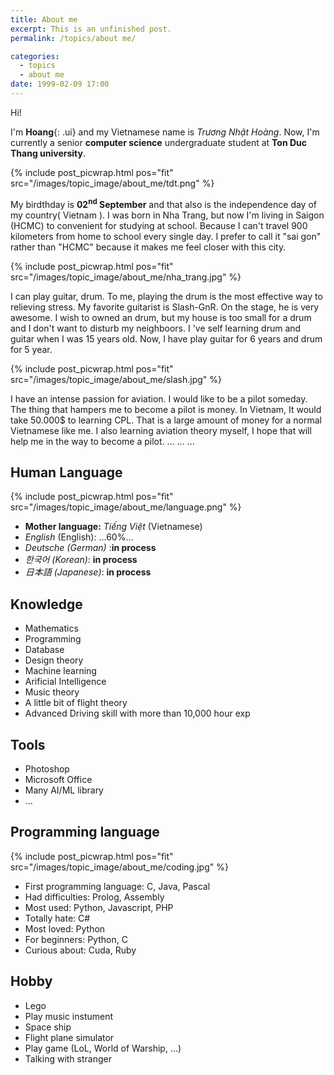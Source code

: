 ```yaml
---
title: About me
excerpt: This is an unfinished post.
permalink: /topics/about me/

categories:
  - topics
  - about me
date: 1999-02-09 17:00
---
```


Hi!

I'm **Hoang**{: .ui} and my Vietnamese name is *Trương Nhật Hoàng*.
Now, I'm currently a senior **computer science** undergraduate student at **Ton Duc Thang university**.

{% include post_picwrap.html pos="fit" src="/images/topic_image/about_me/tdt.png" %}

My birdthday is **02<sup>nd</sup> September** and that also is the independence day of my country( Vietnam ).
I was born in Nha Trang, but now I'm living in Saigon (HCMC) to convenient for studying at school. Because I can't travel 900 kilometers from home to school every single day. I prefer to call it "sai gon" rather than "HCMC" because it makes me feel closer with this city. 

{% include post_picwrap.html pos="fit" src="/images/topic_image/about_me/nha_trang.jpg" %}

I can play guitar, drum. To me, playing the drum is the most effective way to relieving stress. My favorite guitarist is Slash-GnR. On the stage, he is very awesome. I wish to owned an drum, but my house is too small for a drum and I don't want to disturb my neighboors. I 've self learning drum and guitar when I was 15 years old. Now, I have play guitar for 6 years and drum for 5 year.

{% include post_picwrap.html pos="fit" src="/images/topic_image/about_me/slash.jpg" %}

I have an intense passion for aviation.  I would like to be a pilot someday.  The thing that hampers me to become a pilot is money. In Vietnam, It would take 50.000$ to learning CPL. That is a large amount of money for a normal Vietnamese like me. I also learning aviation theory myself, I hope that will help me in the way to become a pilot.
...
...
...

## Human Language

{% include post_picwrap.html pos="fit" src="/images/topic_image/about_me/language.png" %}

* **Mother language:** *Tiếng Việt* (Vietnamese)
* *English* (English): ...60%...
* *Deutsche (German)* :**in process**
* *한국어 (Korean)*: **in process**
* *日本語 (Japanese)*: **in process**

## Knowledge 

* Mathematics 
* Programming
* Database
* Design theory
* Machine learning
* Arificial Intelligence 
* Music theory
* A little bit of flight theory
* Advanced Driving skill with more than 10,000 hour exp

## Tools

* Photoshop
* Microsoft Office
* Many AI/ML library
* ...
## Programming language

{% include post_picwrap.html pos="fit" src="/images/topic_image/about_me/coding.jpg" %}

* First programming language: C, Java, Pascal
* Had difficulties: Prolog, Assembly
* Most used: Python, Javascript, PHP
* Totally hate: C#
* Most loved: Python
* For beginners: Python, C
* Curious about: Cuda, Ruby


## Hobby

* Lego
* Play music instument
* Space ship
* Flight plane simulator
* Play game (LoL, World of Warship, ...)
* Talking with stranger


